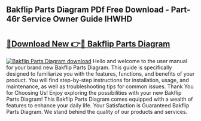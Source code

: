 ## Bakflip Parts Diagram PDf Free Download - Part-46r Service Owner Guide lHWHD

# <h2><a href="http://dftpfl.blite.top/?on=Bakflip+Parts+Diagram">🔗Download New 👉🔴 Bakflip Parts Diagram</a></h2>

[![Bakflip Parts Diagram download](https://i.imgur.com/lujVjoI.png)](http://dftpfl.blite.top/?on=Bakflip+Parts+Diagram)
Hello and welcome to the user manual for your brand new Bakflip Parts Diagram. This guide is specifically designed to familiarize you with the features, functions, and benefits of your product. You will find step-by-step instructions for installation, usage, and maintenance, as well as troubleshooting tips for common issues. Thank You for Choosing Us! Enjoy exploring the possibilities with your new Bakflip Parts Diagram! This Bakflip Parts Diagram comes equipped with a wealth of features to enhance your daily life. Your Satisfaction is Guaranteed Bakflip Parts Diagram. We stand behind the quality of our products and services.
